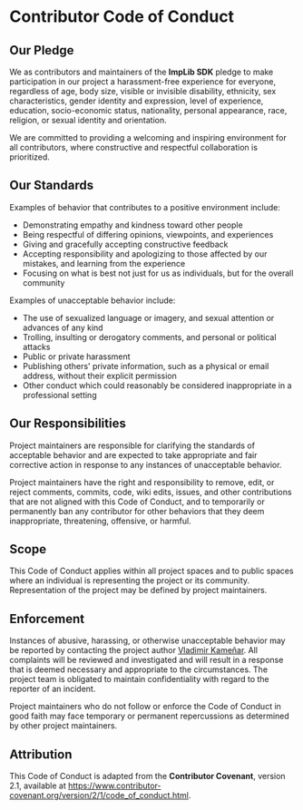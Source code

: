 # Contributor Code of Conduct

## Our Pledge

We as contributors and maintainers of the **ImpLib SDK** pledge to make participation in our project a harassment-free experience for everyone, regardless of age, body
size, visible or invisible disability, ethnicity, sex characteristics, gender identity and expression, level of experience, education, socio-economic status, nationality, personal
appearance, race, religion, or sexual identity and orientation.  

We are committed to providing a welcoming and inspiring environment for all contributors, where constructive and respectful collaboration is prioritized.  

## Our Standards

Examples of behavior that contributes to a positive environment include:  

* Demonstrating empathy and kindness toward other people
* Being respectful of differing opinions, viewpoints, and experiences
* Giving and gracefully accepting constructive feedback
* Accepting responsibility and apologizing to those affected by our mistakes, and learning from the experience
* Focusing on what is best not just for us as individuals, but for the overall community

Examples of unacceptable behavior include:  

* The use of sexualized language or imagery, and sexual attention or advances of any kind
* Trolling, insulting or derogatory comments, and personal or political attacks
* Public or private harassment
* Publishing others' private information, such as a physical or email address, without their explicit permission
* Other conduct which could reasonably be considered inappropriate in a professional setting

## Our Responsibilities

Project maintainers are responsible for clarifying the standards of acceptable behavior and are expected to take appropriate and fair corrective action in response to any instances of
unacceptable behavior.  

Project maintainers have the right and responsibility to remove, edit, or reject comments, commits, code, wiki edits, issues, and other contributions that are not aligned with this
Code of Conduct, and to temporarily or permanently ban any contributor for other behaviors that they deem inappropriate, threatening, offensive, or harmful.  

## Scope

This Code of Conduct applies within all project spaces and to public spaces where an individual is representing the project or its community. Representation of the project may be
defined by project maintainers.  

## Enforcement

Instances of abusive, harassing, or otherwise unacceptable behavior may be reported by contacting the project author [Vladimir Kameñar](https://www.linkedin.com/in/vladimir-kamenar/).
All complaints will be reviewed and investigated and will result in a response that is deemed necessary and appropriate to the circumstances. The project team is obligated to maintain
confidentiality with regard to the reporter of an incident.  

Project maintainers who do not follow or enforce the Code of Conduct in good faith may face temporary or permanent repercussions as determined by other project maintainers.  

## Attribution

This Code of Conduct is adapted from the **Contributor Covenant**, version 2.1, available at https://www.contributor-covenant.org/version/2/1/code_of_conduct.html.


